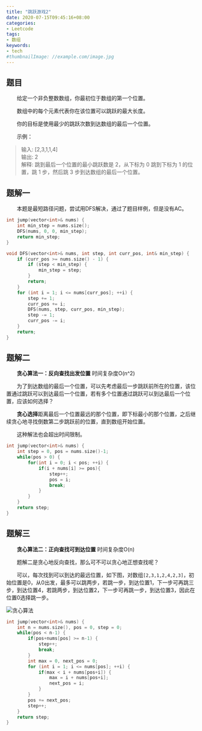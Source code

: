 ```yaml
---
title: "跳跃游戏2"
date: 2020-07-15T09:45:16+08:00
categories:
- Leetcode
tags:
- 数组
keywords:
- tech
#thumbnailImage: //example.com/image.jpg
---
```


<!--more-->
## 题目
　　给定一个非负整数数组，你最初位于数组的第一个位置。

　　数组中的每个元素代表你在该位置可以跳跃的最大长度。

　　你的目标是使用最少的跳跃次数到达数组的最后一个位置。

　　示例：
> 输入: [2,3,1,1,4]  
> 输出: 2  
> 解释: 跳到最后一个位置的最小跳跃数是 2，从下标为 0 跳到下标为 1 的位置，跳 1 步，然后跳 3 步到达数组的最后一个位置。

## 题解一
　　本题是最短路径问题，尝试用DFS解决，通过了题目样例，但是没有AC。

```cpp
int jump(vector<int>& nums) {
    int min_step = nums.size();
    DFS(nums, 0, 0, min_step);
    return min_step;
}

void DFS(vector<int>& nums, int step, int curr_pos, int& min_step) {
    if (curr_pos >= nums.size() - 1) {
        if (step < min_step) {
            min_step = step;
        }
        return;
    }
    for (int i = 1; i <= nums[curr_pos]; ++i) {
        step += 1;
        curr_pos += i;
        DFS(nums, step, curr_pos, min_step);
        step -= 1;
        curr_pos -= i;
    }
    return;
}
```

## 题解二
　　**贪心算法一：反向查找出发位置** 时间复杂度O(n^2)

　　为了到达数组的最后一个位置，可以先考虑最后一步跳跃前所在的位置，该位置通过跳跃可以到达最后一个位置，若有多个位置通过跳跃可以到达最后一个位置，应该如何选择？

　　**贪心选择**距离最后一个位置最远的那个位置，即下标最小的那个位置，之后继续贪心地寻找倒数第二步跳跃前的位置，直到数组开始位置。

　　这种解法也会超出时间限制。

```cpp
int jump(vector<int>& nums) {
    int step = 0, pos = nums.size()-1;
    while(pos > 0) {
        for(int i = 0; i < pos; ++i) {
            if(i + nums[i] >= pos){
                step++;
                pos = i;
                break;
            }
        }
    }
    return step;
}
```

## 题解三
　　**贪心算法二：正向查找可到达位置** 时间复杂度O(n)

　　题解二是贪心地反向查找，那么可不可以贪心地正想查找呢？

　　可以，每次找到可以到达的最远位置，如下图，对数组`[2,3,1,2,4,2,3]`，初始位置是0，从0出发，最多可以跳两步，若跳一步，到达位置1，下一步可再跳三步，到达位置4，若跳两步，到达位置2，下一步可再跳一步，到达位置3，因此在位置0选择跳一步。

![贪心算法](/Leetcode/045/贪心算法.png)

```cpp
int jump(vector<int>& nums) {
    int n = nums.size(), pos = 0, step = 0;
    while(pos < n-1) {
        if(pos+nums[pos] >= n-1) {
            step++;
            break;
        }
        int max = 0, next_pos = 0;
        for (int i = 1; i <= nums[pos]; ++i) {
            if(max < i + nums[pos+i]) {
                max = i + nums[pos+i];
                next_pos = i;
            }
        }
        pos += next_pos;
        step++;
    }
    return step;
}
```